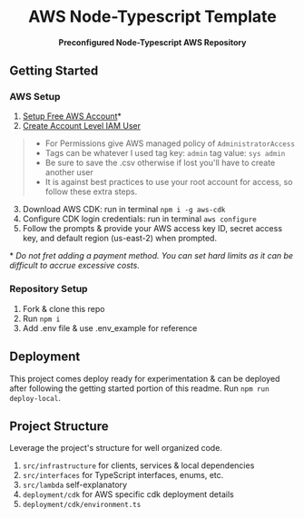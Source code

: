 <div align="center">
    <h1>AWS Node-Typescript Template</h1>
    <h4>Preconfigured Node-Typescript AWS Repository</h4>
</div>

## Getting Started
### AWS Setup
1. [Setup Free AWS Account](https://aws.amazon.com/premiumsupport/knowledge-center/create-and-activate-aws-account/)*
2. [Create Account Level IAM User](https://docs.aws.amazon.com/IAM/latest/UserGuide/id_users_create.html#id_users_create_console)
> - For Permissions give AWS managed policy of `AdministratorAccess`
> - Tags can be whatever I used tag key: `admin` tag value: `sys admin`
> - Be sure to save the .csv otherwise if lost you'll have to create another user
> - It is against best practices to use your root account for access, so follow these extra steps.
3. Download AWS CDK: run in terminal `npm i -g aws-cdk` 
4. Configure CDK login credentials: run in terminal `aws configure`
5. Follow the prompts & provide your AWS access key ID, secret access key, and default region (us-east-2) when prompted.

\* _Do not fret adding a payment method. You can set hard limits as it can be difficult to accrue excessive costs._
### Repository Setup
1. Fork & clone this repo
2. Run `npm i`
3. Add .env file & use .env_example for reference

## Deployment
This project comes deploy ready for experimentation & can be deployed after following the getting started portion of
this readme. Run `npm run deploy-local`.

## Project Structure
Leverage the project's structure for well organized code.
1. `src/infrastructure` for clients, services & local dependencies
2. `src/interfaces` for TypeScript interfaces, enums, etc.
3. `src/lambda` self-explanatory
4. `deployment/cdk` for AWS specific cdk deployment details
5. `deployment/cdk/environment.ts`
